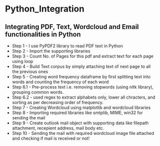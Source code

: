 # Python_Integration

## Integrating PDF, Text, Wordcloud and Email functionalities in Python
- Step 1 - I use PyPDF2 library to read PDF text in Python
- Step 2 - Import the supporting libraries
- Step 3 - Count No. of Pages for this pdf and extract text for each page using loop
- Step 4 - Build Text corpus by simply attaching text of next page to all the previous ones
- Step 5 - Creating word frequency dataframe by first splitting text into words and counting the frequency of each word
- Step 6.1 - Pre-process text i.e. removing stopwords (using nltk library), grouping common words.
- Step 6.2 - used regex to extract alphabets only, lower all chracters, and sorting as per decreasing order of frequency.
- Step 7 - Creating Wordcloud using matplotlib and wordcloud libraries
- Step 8 - Importing required libraries like smtplib, MIME, win32 for sending the mail
- Step 9 - Create outlook mail object with supporting data like filepath attachment, recepient address, mail body etc.
- Step 10 - Sending the mail with required wordcloud image file attached and checking if mail is received or not!
